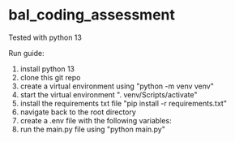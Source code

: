 # bal_coding_assessment

Tested with python 13

Run guide:
1) install python 13
2) clone this git repo
3) create a virtual environment using "python -m venv venv"
4) start the virtual environment ". venv/Scripts/activate"
5) install the requirements txt file  "pip install -r requirements.txt"
6) navigate back to the root directory
7) create a .env file with the following variables:
8) run the main.py file using "python main.py"
